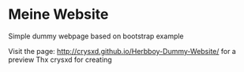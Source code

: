 # Meine Website
Simple dummy webpage based on bootstrap example

Visit the page:
http://crysxd.github.io/Herbboy-Dummy-Website/ for a preview
Thx crysxd for creating
